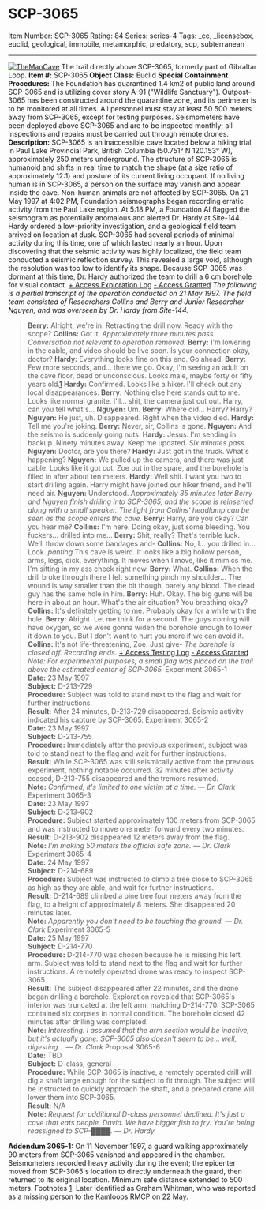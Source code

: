 # SCP-3065
Item Number: SCP-3065
Rating: 84
Series: series-4
Tags: _cc, _licensebox, euclid, geological, immobile, metamorphic, predatory, scp, subterranean

---

[![TheManCave](https://scp-wiki.wdfiles.com/local--resized-images/scp-3065/TheManCave/medium.jpg)](https://scp-wiki.wdfiles.com/local--files/scp-3065/TheManCave)
The trail directly above SCP-3065, formerly part of Gibraltar Loop.
**Item #:** SCP-3065
**Object Class:** Euclid
**Special Containment Procedures:** The Foundation has quarantined 1.4 km2 of public land around SCP-3065 and is utilizing cover story A-91 ("Wildlife Sanctuary"). Outpost-3065 has been constructed around the quarantine zone, and its perimeter is to be monitored at all times. All personnel must stay at least 50 500 meters away from SCP-3065, except for testing purposes. Seismometers have been deployed above SCP-3065 and are to be inspected monthly; all inspections and repairs must be carried out through remote drones.
**Description:** SCP-3065 is an inaccessible cave located below a hiking trial in Paul Lake Provincial Park, British Columbia (50.751° N 120.153° W), approximately 250 meters underground. The structure of SCP-3065 is humanoid and shifts in real time to match the shape (at a size ratio of approximately 12:1) and posture of its current living occupant. If no living human is in SCP-3065, a person on the surface may vanish and appear inside the cave. Non-human animals are not affected by SCP-3065.
On 21 May 1997 at 4:02 PM, Foundation seismographs began recording erratic activity from the Paul Lake region. At 5:18 PM, a Foundation AI flagged the seismogram as potentially anomalous and alerted Dr. Hardy at Site-144. Hardy ordered a low-priority investigation, and a geological field team arrived on location at dusk. SCP-3065 had several periods of minimal activity during this time, one of which lasted nearly an hour.
Upon discovering that the seismic activity was highly localized, the field team conducted a seismic reflection survey. This revealed a large void, although the resolution was too low to identify its shape. Because SCP-3065 was dormant at this time, Dr. Hardy authorized the team to drill a 6 cm borehole for visual contact.
[\+ Access Exploration Log](javascript:;)
[\- Access Granted](javascript:;)
_The following is a partial transcript of the operation conducted on 21 May 1997. The field team consisted of Researchers Collins and Berry and Junior Researcher Nguyen, and was overseen by Dr. Hardy from Site-144._
> **Berry:** Alright, we're in. Retracting the drill now. Ready with the scope?
> **Collins:** Got it.
> _Approximately three minutes pass. Conversation not relevant to operation removed._
> **Berry:** I'm lowering in the cable, and video should be live soon. Is your connection okay, doctor?
> **Hardy:** Everything looks fine on this end. Go ahead.
> **Berry:** Few more seconds, and… there we go. Okay, I'm seeing an adult on the cave floor, dead or unconscious. Looks male, maybe forty or fifty years old.[1](javascript:;)
> **Hardy:** Confirmed. Looks like a hiker. I'll check out any local disappearances.
> **Berry:** Nothing else here stands out to me. Looks like normal granite. I'll… shit, the camera just cut out. Harry, can you tell what's…
> **Nguyen:** Um.
> **Berry:** Where did… Harry? Harry?
> **Nguyen:** He just, uh. Disappeared. Right when the video died.
> **Hardy:** Tell me you're joking.
> **Berry:** Never, sir, Collins is gone.
> **Nguyen:** And the seismo is suddenly going nuts.
> **Hardy:** Jesus. I'm sending in backup. Ninety minutes away. Keep me updated.
> _Six minutes pass._
> **Nguyen:** Doctor, are you there?
> **Hardy:** Just got in the truck. What's happening?
> **Nguyen:** We pulled up the camera, and there was just cable. Looks like it got cut. Zoe put in the spare, and the borehole is filled in after about ten meters.
> **Hardy:** Well shit. I want you two to start drilling again. Harry might have joined our hiker friend, and he'll need air.
> **Nguyen:** Understood.
> _Approximately 35 minutes later Berry and Nguyen finish drilling into SCP-3065, and the scope is reinserted along with a small speaker. The light from Collins' headlamp can be seen as the scope enters the cave._
> **Berry:** Harry, are you okay? Can you hear me?
> **Collins:** I'm here. Doing okay, just some bleeding. You fuckers… drilled into me…
> **Berry:** Shit, really? That's terrible luck. We'll throw down some bandages and-
> **Collins:** No, I… you drilled in… Look. _*panting*_ This cave is weird. It looks like a big hollow person, arms, legs, dick, everything. It moves when I move, like it mimics me. I'm sitting in my ass cheek right now.
> **Berry:** What.
> **Collins:** When the drill broke through there I felt something pinch my shoulder… The wound is way smaller than the bit though, barely any blood. The dead guy has the same hole in him.
> **Berry:** Huh. Okay. The big guns will be here in about an hour. What's the air situation? You breathing okay?
> **Collins:** It's definitely getting to me. Probably okay for a while with the hole.
> **Berry:** Alright. Let me think for a second. The guys coming will have oxygen, so we were gonna widen the borehole enough to lower it down to you. But I don't want to hurt you more if we can avoid it.
> **Collins:** It's not life-threatening, Zoe. Just give-
> _The borehole is closed off. Recording ends._
[\+ Access Testing Log](javascript:;)
[\- Access Granted](javascript:;)
_Note: For experimental purposes, a small flag was placed on the trail above the estimated center of SCP-3065._
Experiment 3065-1  
**Date:** 23 May 1997  
**Subject:** D-213-729  
**Procedure:** Subject was told to stand next to the flag and wait for further instructions.  
**Result:** After 24 minutes, D-213-729 disappeared. Seismic activity indicated his capture by SCP-3065.
Experiment 3065-2  
**Date:** 23 May 1997  
**Subject:** D-213-755  
**Procedure:** Immediately after the previous experiment, subject was told to stand next to the flag and wait for further instructions.  
**Result:** While SCP-3065 was still seismically active from the previous experiment, nothing notable occurred. 32 minutes after activity ceased, D-213-755 disappeared and the tremors resumed.  
**Note:** _Confirmed, it's limited to one victim at a time._ — _Dr. Clark_
Experiment 3065-3  
**Date:** 23 May 1997  
**Subject:** D-213-902  
**Procedure:** Subject started approximately 100 meters from SCP-3065 and was instructed to move one meter forward every two minutes.  
**Result:** D-213-902 disappeared 12 meters away from the flag.  
**Note:** _I'm making 50 meters the official safe zone._ — _Dr. Clark_
Experiment 3065-4  
**Date:** 24 May 1997  
**Subject:** D-214-689  
**Procedure:** Subject was instructed to climb a tree close to SCP-3065 as high as they are able, and wait for further instructions.  
**Result:** D-214-689 climbed a pine tree four meters away from the flag, to a height of approximately 8 meters. She disappeared 20 minutes later.  
**Note:** _Apparently you don't need to be touching the ground._ — _Dr. Clark_
Experiment 3065-5  
**Date:** 25 May 1997  
**Subject:** D-214-770  
**Procedure:** D-214-770 was chosen because he is missing his left arm. Subject was told to stand next to the flag and wait for further instructions. A remotely operated drone was ready to inspect SCP-3065.  
**Result:** The subject disappeared after 22 minutes, and the drone began drilling a borehole. Exploration revealed that SCP-3065's interior was truncated at the left arm, matching D-214-770. SCP-3065 contained six corpses in normal condition. The borehole closed 42 minutes after drilling was completed.  
**Note:** _Interesting. I assumed that the arm section would be inactive, but it's actually gone. SCP-3065 also doesn't seem to be… well, digesting…_ — _Dr. Clark_
Proposal 3065-6  
**Date:** TBD  
**Subject:** D-class, general  
**Procedure:** While SCP-3065 is inactive, a remotely operated drill will dig a shaft large enough for the subject to fit through. The subject will be instructed to quickly approach the shaft, and a prepared crane will lower them into SCP-3065.  
**Result:** N/A  
**Note:** _Request for additional D-class personnel declined. It's just a cave that eats people, David. We have bigger fish to fry. You're being reassigned to SCP-████._ — _Dr. Hardy_
  
**Addendum 3065-1:** On 11 November 1997, a guard walking approximately 90 meters from SCP-3065 vanished and appeared in the chamber. Seismometers recorded heavy activity during the event; the epicenter moved from SCP-3065's location to directly underneath the guard, then returned to its original location. Minimum safe distance extended to 500 meters. 
Footnotes
[1](javascript:;). Later identified as Graham Whitman, who was reported as a missing person to the Kamloops RMCP on 22 May.